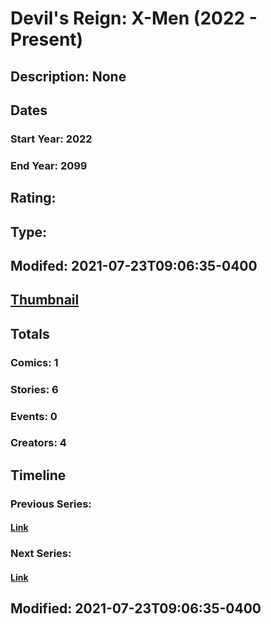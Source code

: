 # Devil's Reign: X-Men (2022 - Present)
## Description: None
## Dates
### Start Year: 2022
### End Year: 2099
## Rating: 
## Type: 
## Modifed: 2021-07-23T09:06:35-0400
## [Thumbnail](http://i.annihil.us/u/prod/marvel/i/mg/b/40/image_not_available.jpg)
## Totals
### Comics: 1
### Stories: 6
### Events: 0
### Creators: 4
## Timeline
### Previous Series: 
#### [Link]()
### Next Series: 
#### [Link]()
## Modified: 2021-07-23T09:06:35-0400